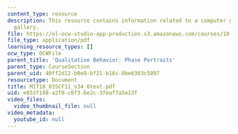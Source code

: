 ```yaml
---
content_type: resource
description: This resource contains information related to a computer generated portrait
  gallery.
file: https://ol-ocw-studio-app-production.s3.amazonaws.com/courses/18-03sc-differential-equations-fall-2011/e653f108a2f0c6f3be2c3feaf7a5e13f_MIT18_03SCF11_s34_6text.pdf
file_type: application/pdf
learning_resource_types: []
ocw_type: OCWFile
parent_title: 'Qualitative Behavior: Phase Portraits'
parent_type: CourseSection
parent_uid: 40ff2d12-b0e9-bf21-b16c-0be6303c5897
resourcetype: Document
title: MIT18_03SCF11_s34_6text.pdf
uid: e653f108-a2f0-c6f3-be2c-3feaf7a5e13f
video_files:
  video_thumbnail_file: null
video_metadata:
  youtube_id: null
---
```

